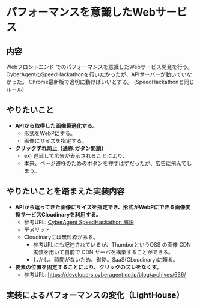 # パフォーマンスを意識したWebサービス

## 内容
Webフロントエンド でのパフォーマンスを意識したWebサービス開発を行う。CyberAgentのSpeedHackathonを行いたかったが、APIサーバーが動いていなかった。
Chrome最新版で適切に動けばいいとする。
(SpeedHackathonと同じルール)

## やりたいこと
- **APIから取得した画像最適化する。**
    - 形式をWebPにする。
    - 画像にサイズを指定する。
- **クリックずれ防止（通称:ガタン問題）**
    - ex) 遅延して広告が表示されることにより、
    - 本来、ページ遷移のためのボタンを押すはずだったが、広告に飛んでしまう。

## やりたいことを踏まえた実装内容
- **APIから返ってきた画像にサイズを指定でき、形式がWebPにできる画像変換サービスCloudinaryを利用する。**
    - 参考URL: [CyberAgent SpeedHackathon 解説](https://github.com/CyberAgentHack/web-speed-hackathon-online/wiki/Web-Speed-Hackathon-Online-%E5%87%BA%E9%A1%8C%E3%81%AE%E3%81%AD%E3%82%89%E3%81%84%E3%81%A8%E8%A7%A3%E8%AA%AC#%e7%94%bb%e5%83%8f%e3%81%ae%e6%9c%80%e9%81%a9%e5%8c%96)
    - デメリット
    - Cloudinaryには無料枠がある。
        - 参考URLにも記述されているが、ThumborというOSS の画像 CDN 実装を用いて自前で CDN サーバを構築することができる。
        - しかし、時間がないため、省略。SaaS(CLoudinary)に頼る。
- **要素の位置を固定することにより、クリックのズレをなくす。**
    - 参考URL: https://developers.cyberagent.co.jp/blog/archives/636/



## 実装によるパフォーマンスの変化（LightHouse）